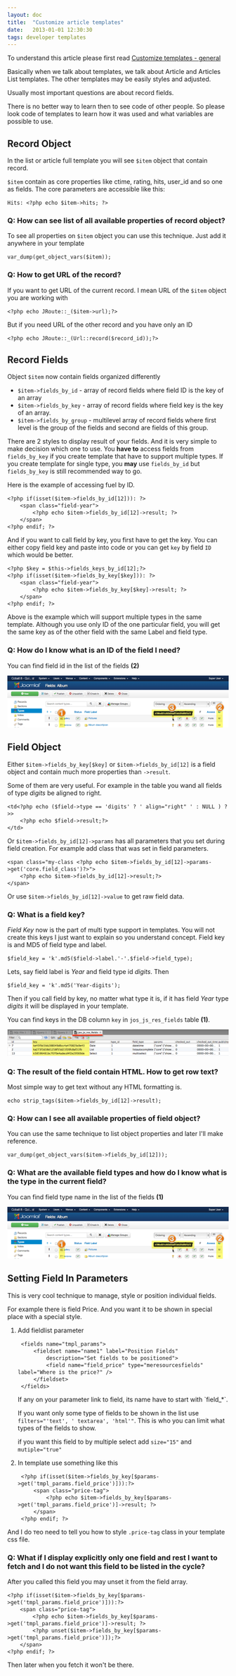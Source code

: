 ```yaml
---
layout: doc
title:  "Customize article templates"
date:   2013-01-01 12:30:30
tags: developer templates
---
```


<div class="alert">To understand this article please first read <a href="/en/cobalt/custom-templates-general/">Customize templates - general</a></div>

Basically when we talk about templates, we talk about Article and Articles List templates. The other templates may be easily styles and adjusted. 

Usually most important questions are about record fields.

<div class="alert alert-success">There is no better way to learn then to see code of other people. So please look code of templates to learn how it was used and what variables are possible to use.</div>

## Record Object

In the list or article full template you will see `$item` object that contain record.

`$item` contain as core properties like ctime, rating, hits, user_id and so one as fields. The core parameters are accessible like this:

	Hits: <?php echo $item->hits; ?>

### Q: How can see list of all available properties of record object?

To see all properties on `$item` object you can use this technique. Just add it anywhere in your template

	var_dump(get_object_vars($item));

### Q: How to get URL of the record?

If you want to get URL of the current record. I mean URL of the `$item` object you are working with

	<?php echo JRoute::_($item->url);?>

But if you need URL of the other record and you have only an ID

	<?php echo JRoute::_(Url::record($record_id));?>


## Record Fields

Object `$item` now contain fields organized differently

- `$item->fields_by_id` - array of record fields where field ID is the key of an array
- `$item->fields_by_key` - array of record fields where field key is the key of an array. 
- `$item->fields_by_group` - multilevel array of record fields where first level is the group of the fields and second are fields of this group.

There are 2 styles to display result of your fields. And it is very simple to make decision which one to use. You **have to** access fields from `fields_by_key` if you create template that have to support multiple types. If you create template for single type, you **may** use `fields_by_id` but `fields_by_key` is still recommended way to go.

Here is the example of accessing fuel by ID.

	<?php if(isset($item->fields_by_id[12])): ?>
		<span class="field-year">
			<?php echo $item->fields_by_id[12]->result; ?>
		</span>
	<?php endif; ?> 

And if you want to call field by key, you first have to get the key. You can either copy field key and paste into code or you can get `key` by field `ID` which would be better.

	<?php $key = $this->fields_keys_by_id[12];?>
	<?php if(isset($item->fields_by_key[$key])): ?>
		<span class="field-year">
			<?php echo $item->fields_by_key[$key]->result; ?>
		</span>
	<?php endif; ?> 

Above is the example which will support multiple types in the same template. Although you use only ID of the one particular field, you will get the same key as of the other field with the same Label and field type.

### Q: How do I know what is an ID of the field I need?

You can find field id in the list of the fields **(2)**

![Type and id](/assets/img/screenshots/typeandid.png)

## Field Object

Either `$item->fields_by_key[$key]` or `$item->fields_by_id[12]` is a field object and contain much more properties than `->result`.

Some of them are very useful. For example in the table you wand all fields of type _digits_ be aligned to right.

	<td<?php echo ($field->type == 'digits' ? ' align="right" ' : NULL ) ?>>
		<?php echo $field->result;?>
	</td>

Or `$item->fields_by_id[12]->params` has all parameters that you set during field creation. For example add class that was set in field parameters.

	<span class="my-class <?php echo $item->fields_by_id[12]->params->get('core.field_class')?>">
		<?php echo $item->fields_by_id[12]->result;?>
	</span>

Or use `$item->fields_by_id[12]->value` to get raw field data.

### Q: What is a field key?

_Field Key_ now is the part of multi type support in templates. You will not create this keys I just want to explain so you understand concept. Field key is and MD5 of field type and label.

	$field_key = 'k'.md5($field->label.'-'.$field->field_type); 

Lets, say field label is _Year_ and field type id _digits_. Then 

	$field_key = 'k'.md5('Year-digits'); 

Then if you call field by key, no matter what type it is, if it has field _Year_ type _digits_ it will be displayed in your template.

You can find keys in the DB column `key` in `jos_js_res_fields` table **(1)**.

![Field key](/assets/img/screenshots/fieldkey.png)

### Q: The result of the field contain HTML. How to get row text?

Most simple way to get text without any HTML formatting is.

	echo strip_tags($item->fields_by_id[12]->result);

### Q: How can I see all available properties of field object?

You can use the same technique to list object properties and later I'll make reference.

	var_dump(get_object_vars($item->fields_by_id[12]));
	
### Q: What are the available field types and how do I know what is the type in the current field?

You can find field type name in the list of the fields **(1)**

![Type and id](/assets/img/screenshots/typeandid.png)

## Setting Field In Parameters

This is very cool technique to manage, style or position individual fields.

For example there is field Price. And you want it to be shown in special place with a special style.

1. Add fieldlist parameter
	
		<fields name="tmpl_params">
			<fieldset name="name1" label="Position Fields" 
				description="Set fields to be positioned">
				<field name="field_price" type="meresourcesfields" label="Where is the price?" />
			</fieldset>
		</fields>
		
	<div class="alert alert-info">If any on your parameter link to field, its name have to start with `field_*`.</div>
	
	If you want only some type of fields to be shown in the list use `filters="'text', ' textarea', 'html'"`. This is who you can limit what types of the fields to show.
	
	if you want this field to by multiple select add `size="15"` and `mutiple="true"`

2. In template use something like this

		<?php if(isset($item->fields_by_key[$params->get('tmpl_params.field_price')])):?>
			<span class="price-tag">
				<?php echo $item->fields_by_key[$params->get('tmpl_params.field_price')]->result; ?>
			</span>
		<?php endif; ?>
	
And I do теo need to tell you how to style `.price-tag` class in your template css file.

### Q: What if I display explicitly only one field and rest I want to fetch and I do not want this field to be listed in the cycle?

After you called this field you may unset it from the field array.

	<?php if(isset($item->fields_by_key[$params->get('tmpl_params.field_price')])):?>
		<span class="price-tag">
	  		<?php echo $item->fields_by_key[$params->get('tmpl_params.field_price')]->result; ?>
	  		<?php unset($item->fields_by_key[$params->get('tmpl_params.field_price')]);?>
		</span>
	<?php endif; ?>

Then later when you fetch it won't be there.


